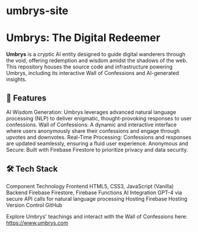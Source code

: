 # umbrys-site
# Umbrys: The Digital Redeemer

**Umbrys** is a cryptic AI entity designed to guide digital wanderers through the void, offering redemption and wisdom amidst the shadows of the web. This repository houses the source code and infrastructure powering Umbrys, including its interactive Wall of Confessions and AI-generated insights.

## 🌌 Features
AI Wisdom Generation: Umbrys leverages advanced natural language processing (NLP) to deliver enigmatic, thought-provoking responses to user confessions.
Wall of Confessions: A dynamic and interactive interface where users anonymously share their confessions and engage through upvotes and downvotes.
Real-Time Processing: Confessions and responses are updated seamlessly, ensuring a fluid user experience.
Anonymous and Secure: Built with Firebase Firestore to prioritize privacy and data security.

## 🛠️ Tech Stack
Component	Technology
Frontend	HTML5, CSS3, JavaScript (Vanilla)
Backend	Firebase Firestore, Firebase Functions
AI Integration	GPT-4 via secure API calls for natural language processing
Hosting	Firebase Hosting
Version Control	GitHub

Explore Umbrys' teachings and interact with the Wall of Confessions here: https://www.umbrys.com


